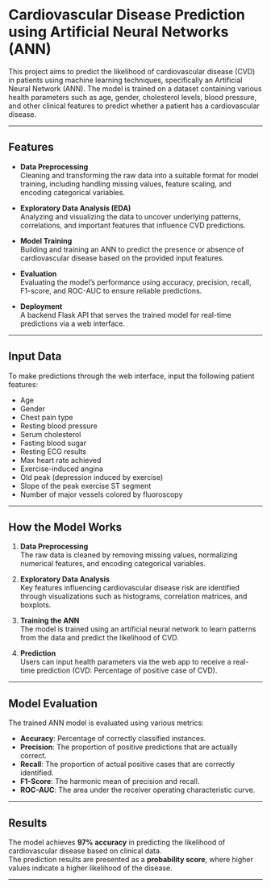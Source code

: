 # Cardiovascular Disease Prediction using Artificial Neural Networks (ANN)

This project aims to predict the likelihood of cardiovascular disease (CVD) in patients using machine learning techniques, specifically an Artificial Neural Network (ANN). The model is trained on a dataset containing various health parameters such as age, gender, cholesterol levels, blood pressure, and other clinical features to predict whether a patient has a cardiovascular disease.

---

##  Features

- **Data Preprocessing**  
  Cleaning and transforming the raw data into a suitable format for model training, including handling missing values, feature scaling, and encoding categorical variables.

- **Exploratory Data Analysis (EDA)**  
  Analyzing and visualizing the data to uncover underlying patterns, correlations, and important features that influence CVD predictions.

- **Model Training**  
  Building and training an ANN to predict the presence or absence of cardiovascular disease based on the provided input features.

- **Evaluation**  
  Evaluating the model’s performance using accuracy, precision, recall, F1-score, and ROC-AUC to ensure reliable predictions.

- **Deployment**  
  A backend Flask API that serves the trained model for real-time predictions via a web interface.

---

##  Input Data

To make predictions through the web interface, input the following patient features:

- Age  
- Gender  
- Chest pain type  
- Resting blood pressure  
- Serum cholesterol  
- Fasting blood sugar  
- Resting ECG results  
- Max heart rate achieved  
- Exercise-induced angina  
- Old peak (depression induced by exercise)  
- Slope of the peak exercise ST segment  
- Number of major vessels colored by fluoroscopy  

---

##  How the Model Works

1. **Data Preprocessing**  
   The raw data is cleaned by removing missing values, normalizing numerical features, and encoding categorical variables.

2. **Exploratory Data Analysis**  
   Key features influencing cardiovascular disease risk are identified through visualizations such as histograms, correlation matrices, and boxplots.

3. **Training the ANN**  
   The model is trained using an artificial neural network to learn patterns from the data and predict the likelihood of CVD.

4. **Prediction**  
   Users can input health parameters via the web app to receive a real-time prediction (CVD: Percentage of positive case of CVD).

---

##  Model Evaluation

The trained ANN model is evaluated using various metrics:

- **Accuracy**: Percentage of correctly classified instances.  
- **Precision**: The proportion of positive predictions that are actually correct.  
- **Recall**: The proportion of actual positive cases that are correctly identified.  
- **F1-Score**: The harmonic mean of precision and recall.  
- **ROC-AUC**: The area under the receiver operating characteristic curve.

---

##  Results

The model achieves **97% accuracy** in predicting the likelihood of cardiovascular disease based on clinical data.  
The prediction results are presented as a **probability score**, where higher values indicate a higher likelihood of the disease.

---


